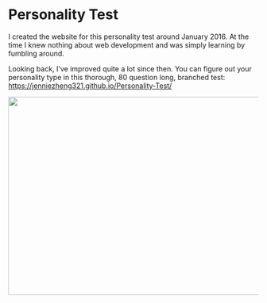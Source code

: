 # Personality Test
I created the website for this personality test around January 2016. At the time I knew nothing about web development and was simply learning by fumbling around. 

Looking back, I've improved quite a lot since then. 
You can figure out your personality type in this thorough, 80 question long, branched test: https://jenniezheng321.github.io/Personality-Test/

<image src="test.png" align="center" width="600" height="400" />
